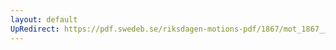 ```yaml
---
layout: default
UpRedirect: https://pdf.swedeb.se/riksdagen-motions-pdf/1867/mot_1867__ak__00003.pdf
---
```

